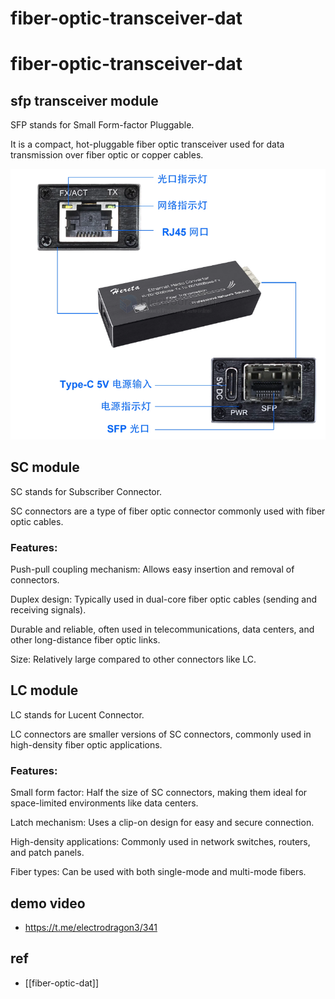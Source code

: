 
# fiber-optic-transceiver-dat


# fiber-optic-transceiver-dat

##  sfp transceiver module

SFP stands for Small Form-factor Pluggable.

It is a compact, hot-pluggable fiber optic transceiver used for data transmission over fiber optic or copper cables.

![](2025-03-27-17-31-03.png)


## SC module 

SC stands for Subscriber Connector.

SC connectors are a type of fiber optic connector commonly used with fiber optic cables.

### Features:

Push-pull coupling mechanism: Allows easy insertion and removal of connectors.

Duplex design: Typically used in dual-core fiber optic cables (sending and receiving signals).

Durable and reliable, often used in telecommunications, data centers, and other long-distance fiber optic links.

Size: Relatively large compared to other connectors like LC.

## LC module 

LC stands for Lucent Connector.

LC connectors are smaller versions of SC connectors, commonly used in high-density fiber optic applications.

### Features:

Small form factor: Half the size of SC connectors, making them ideal for space-limited environments like data centers.

Latch mechanism: Uses a clip-on design for easy and secure connection.

High-density applications: Commonly used in network switches, routers, and patch panels.

Fiber types: Can be used with both single-mode and multi-mode fibers.

## demo video 

- https://t.me/electrodragon3/341


## ref 

- [[fiber-optic-dat]]